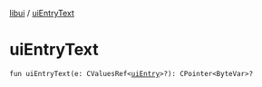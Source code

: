[libui](README.md) / [uiEntryText](ui-entry-text.md)

# uiEntryText

`fun uiEntryText(e: CValuesRef<`[`uiEntry`](ui-entry.md)`>?): CPointer<ByteVar>?`